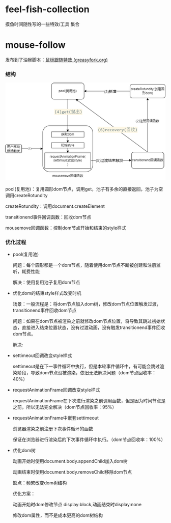 # feel-fish-collection

摸鱼时间随性写的一些特效/工具 集合

# mouse-follow

发布到了油猴脚本：[鼠标跟随特效 (greasyfork.org)](https://greasyfork.org/zh-CN/scripts/466099-%E9%BC%A0%E6%A0%87%E8%B7%9F%E9%9A%8F%E7%89%B9%E6%95%88)

### 结构

![](./asset/readme/mouse-follow.png)

pool(复用池)：复用圆形dom节点，调用get，池子有多余的直接返回，池子为空调用createRotundity

createRotundity：调用document.createElement

transitionend事件回调函数：回收dom节点

mousemove回调函数：控制dom节点开始和结束的style样式

### 优化过程

- pool(复用池)
  
  问题：每个圆形都是一个dom节点，随着使用dom节点不断被创建和注册监听，耗费性能
  
  解决：使用复用池子复用dom节点

- 优化dom的结束style样式改变时机

  场景：一般流程是：将dom节点加入dom树，修改dom节点位置触发过渡，transitionend事件回收dom节点

  问题：如果在dom节点被渲染之前就修改dom节点位置，将导致其跳过初始状态，直接进入结束位置状态，没有过渡动画，没有触发transitionend事件回收dom节点。

  解决:

* settimeout回调改变style样式
  
  settimeout是在下一事件循环中执行，但是本轮事件循环中，有可能会跳过渲染阶段，导致dom节点没被渲染，依旧无法解决问题（dom节点回收率：40%）

* requestAnimationFrame回调改变style样式
  
  requestAnimationFrame在下次进行渲染之前调用函数，但是因为时间节点是之前，所以无法完全解决（dom节点回收率：95%）

* requestAnimationFrame中嵌套settimeout
  
  浏览器渲染之前注册下次事件循环的函数
  
  保证在浏览器进行渲染后的下次事件循环中执行。（dom节点回收率：100%）
- 优化dom树
  
  动画开始时使用document.body.appendChild加入dom树
  
  动画结束时使用document.body.removeChild移除dom节点
  
  缺点：频繁改变dom树结构

  优化方案：

  动画开始时dom修改节点 display:block,动画结束时display:none

  修改dom属性，而不是成本更高的dom树结构
